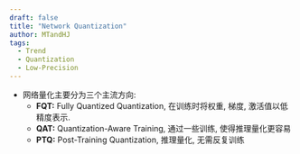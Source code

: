 ```yaml
---
draft: false
title: "Network Quantization"
author: MTandHJ
tags:
  - Trend
  - Quantization
  - Low-Precision
---
```



- 网络量化主要分为三个主流方向:
    - **FQT:** Fully Quantized Quantization, 在训练时将权重, 梯度, 激活值以低精度表示.
    - **QAT:** Quantization-Aware Training, 通过一些训练, 使得推理量化更容易
    - **PTQ:** Post-Training Quantization, 推理量化, 无需反复训练

<!-- 使用更高效的CSS加载方式 -->
<link rel="stylesheet" href="/css/timeline.css">

<div id="timeline">
  <!-- 时间线将由 JavaScript 自动生成 -->
</div>

<script>
// 时间线数据
window.timelineData = [

  {
    "date": "2025-05-02",
    "title": "Low-Precision Training of Large Language Models: Methods, Challenges, and Opportunities",
    "description": "Survey, 调研了一系列低精度训练方法",
    "paperUrl": "https://arxiv.org/abs/2505.01043",
    "importance": "novel"
  },

  {
    "date": "2023-06-21",
    "title": "Training Transformers with 4-bit Integers",
    "description": "4-bit FQT, 针对 transformers 4-bit 量化提出了一系列解决方法",
    "paperUrl": "https://arxiv.org/pdf/2306.11987",
    "importance": "novel"
  },

  {
    "date": "2023-06-01",
    "title": "AWQ",
    "description": "4-bit PTQ, 通过 Weight, Activation 的互补 Scaling 解决激活值的异常值",
    "paperUrl": "https://arxiv.org/abs/2306.00978",
    "importance": "seminal"
  },

  {
    "date": "2021-12-19",
    "title": "LUQ",
    "description": "4-bit QAT, 通过 Logarithmic Unbiased Quantization 来更好地适应对数形状的梯度分布",
    "paperUrl": "https://arxiv.org/abs/2112.10769",
    "importance": "emmm"
  },

  {
    "date": "2020-06-01",
    "title": "Ultra-Low Precision 4-bit Training of Deep Neural Networks",
    "description": "4-bit FQT, 提出一种特殊的 FP4 format 以及 Grad Scale 机制来实现 4-bit 量化",
    "paperUrl": "https://proceedings.neurips.cc/paper_files/paper/2020/file/13b919438259814cd5be8cb45877d577-Paper.pdf",
    "importance": "emmm"
  },



  {
    "date": "2019-04-26",
    "title": "SWALP",
    "description": "通过 Stochastic Weight Averaging 稳定低精度训练",
    "paperUrl": "https://www.mtandhj.com/posts/swalp",
    "importance": "emmm"
  },

  {
    "date": "2019-01-23",
    "title": "Backprop with Approximate Activations for Memory-efficient Network Training",
    "description": "针对使用 BatchNorm, ReLU 特殊的反向传播机制",
    "paperUrl": "https://arxiv.org/abs/1901.07988",
    "importance": "emmm"
  },

  {
    "date": "2019-01-01",
    "title": "HAWQ",
    "description": "QAT, 通过首特征值确定 block 所需的 bitwidth, 并通过 multi-state fine-tuning 恢复精度",
    "paperUrl": "https://ieeexplore.ieee.org/document/9009512/",
    "importance": "emmm"
  },

  {
    "date": "2018-12-19",
    "title": "Training Deep Neural Networks with 8-bit Floating Point Numbers",
    "description": "8-bit FQT, 特殊的 FP8 格式 + Chunk-based accumulation + stochastic rounding",
    "paperUrl": "https://arxiv.org/abs/1812.08011",
    "importance": "novel"
  },

  {
    "date": "2018-05-25",
    "title": "Range Batch Normalization",
    "description": "8-bit FQT, 改进低精度训练中 BN 的数值不稳定的问题",
    "paperUrl": "https://arxiv.org/abs/1805.11046",
    "importance": "novel"
  },

  {
    "date": "2017-10-10",
    "title": "Mixed Precision Training",
    "description": "FQT, FP16 混合精度训练的开山之作",
    "paperUrl": "https://arxiv.org/abs/1710.03740",
    "importance": "seminal"
  },

  {
    "date": "2017-02-10",
    "title": "INQ",
    "description": "QAT, 一步一步地量化网络",
    "paperUrl": "https://arxiv.org/abs/1702.03044",
    "importance": "emmm"
  },

  {
    "date": "2015-02-09",
    "title": "Deep Learning with Limited Numerical Precision",
    "description": "深度学习中初步尝试低精度训练, 提出了很多 tricks",
    "paperUrl": "https://arxiv.org/abs/1502.02551",
    "importance": "emmm"
  },


];
</script>

<!-- 使用defer属性延迟执行脚本，不阻塞页面渲染 -->
<script src="/js/timeline.js" defer></script>